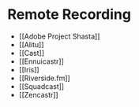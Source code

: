 # Remote Recording
* [[Adobe Project Shasta]]
* [[Alitu]]
* [[Cast]]
* [[Ennuicastr]]
* [[Iris]]
* [[Riverside.fm]]
* [[Squadcast]]
* [[Zencastr]]
